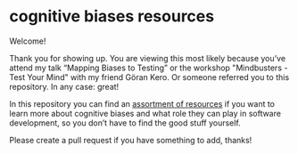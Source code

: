 # cognitive biases resources
Welcome!

Thank you for showing up. You are viewing this most likely because you’ve attend my talk “Mapping Biases to Testing” or the workshop "Mindbusters - Test Your Mind" with my friend Göran Kero. Or someone referred you to this repository. In any case: great!

In this repository you can find an [assortment of resources](/resources.md) if you want to learn more about cognitive biases and what role they can play in software development, so you don’t have to find the good stuff yourself.

Please create a pull request if you have something to add, thanks!
